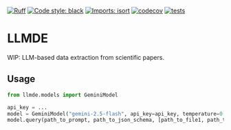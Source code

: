 [![Ruff](https://img.shields.io/endpoint?url=https://raw.githubusercontent.com/astral-sh/ruff/main/assets/badge/v2.json)](https://github.com/astral-sh/ruff)
[![Code style: black](https://img.shields.io/badge/code%20style-black-000000.svg)](https://github.com/psf/black)
[![Imports: isort](https://img.shields.io/badge/%20imports-isort-%231674b1?style=flat&labelColor=ef8336)](https://pycqa.github.io/isort/)
[![codecov](https://codecov.io/gh/mscheltienne/llmde/graph/badge.svg?token=pcLcPcQ4Ij)](https://codecov.io/gh/mscheltienne/llmde)
[![tests](https://github.com/mscheltienne/llmde/actions/workflows/pytest.yaml/badge.svg?branch=main)](https://github.com/mscheltienne/llmde/actions/workflows/pytest.yaml)

# LLMDE

WIP: LLM-based data extraction from scientific papers.

## Usage

```python
from llmde.models import GeminiModel

api_key = ...
model = GeminiModel("gemini-2.5-flash", api_key=api_key, temperature=0.1)
model.query(path_to_prompt, path_to_json_schema, [path_to_file1, path_to_file2])
```

